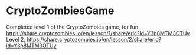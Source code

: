 # CryptoZombiesGame
Completed level 1 of the CryptoZombies game, for fun https://share.cryptozombies.io/en/lesson/1/share/eric?id=Y3p8MTM3OTUy
Level 2, https://share.cryptozombies.io/en/lesson/2/share/eric?id=Y3p8MTM3OTUy

